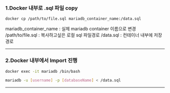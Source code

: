 

### 1.Docker 내부로 .sql 파일 copy

```docker
docker cp /path/to/file.sql mariadb_container_name:/data.sql
```

mariadb_container_name : 실제 mariadb container 이름으로 변경
/path/to/file.sql : 복사하고싶은 로컬 sql 파일경로
/data.sql : 컨테이너 내부에 저장경로

---


### 2.Docker 내부에서 Import 진행

```bash
docker exec -it mariadb /bin/bash
```

```bash
mariadb -u [username] -p [databaseName] < /data.sql 
```
-----

